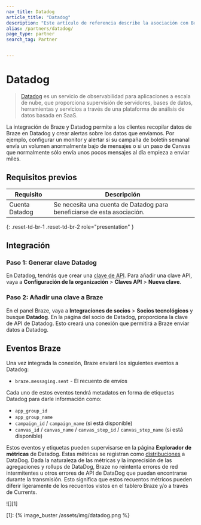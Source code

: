 ```yaml
---
nav_title: Datadog
article_title: "Datadog"
description: "Este artículo de referencia describe la asociación con Braze y Datadog, un servicio de observabilidad para aplicaciones a escala de nube, que proporciona supervisión de servidores, bases de datos, herramientas y servicios a través de una plataforma de análisis de datos basada en SaaS."
alias: /partners/datadog/
page_type: partner
search_tag: Partner


---
```


# Datadog

> [Datadog](https://www.datadoghq.com/) es un servicio de observabilidad para aplicaciones a escala de nube, que proporciona supervisión de servidores, bases de datos, herramientas y servicios a través de una plataforma de análisis de datos basada en SaaS.

La integración de Braze y Datadog permite a los clientes recopilar datos de Braze en Datadog y crear alertas sobre los datos que enviamos. Por ejemplo, configurar un monitor y alertar si su campaña de boletín semanal envía un volumen anormalmente bajo de mensajes o si un paso de Canvas que normalmente sólo envía unos pocos mensajes al día empieza a enviar miles. 

## Requisitos previos 

| Requisito | Descripción |
|---|---|
| Cuenta Datadog | Se necesita una cuenta de Datadog para beneficiarse de esta asociación. |
{: .reset-td-br-1 .reset-td-br-2 role="presentation" }

## Integración

### Paso 1: Generar clave Datadog

En Datadog, tendrás que crear una [clave de API](https://docs.datadoghq.com/account_management/api-app-keys/#api-keys). Para añadir una clave API, vaya a **Configuración de la organización** > **Claves API** > **Nueva clave**.

### Paso 2: Añadir una clave a Braze

En el panel Braze, vaya a **Integraciones de socios** > **Socios tecnológicos** y busque **Datadog**. En la página del socio de Datadog, proporciona la clave de API de Datadog. Esto creará una conexión que permitirá a Braze enviar datos a Datadog.

## Eventos Braze

Una vez integrada la conexión, Braze enviará los siguientes eventos a Datadog:

- `braze.messaging.sent` - El recuento de envíos

Cada uno de estos eventos tendrá metadatos en forma de etiquetas Datadog para darle información como:

- `app_group_id`
- `app_group_name`
- `campaign_id` / `campaign_name` (si está disponible)
- `canvas_id` / `canvas_name` / `canvas_step_id` / `canvas_step_name` (si está disponible)

Estos eventos y etiquetas pueden supervisarse en la página **Explorador de métricas** de Datadog. Estas métricas se registran como [distribuciones](https://docs.datadoghq.com/metrics/distributions/) a DataDog. Dada la naturaleza de las métricas y la imprecisión de las agregaciones y rollups de DataDog, Braze no reintenta errores de red intermitentes u otros errores de API de DataDog que puedan encontrarse durante la transmisión. Esto significa que estos recuentos métricos pueden diferir ligeramente de los recuentos vistos en el tablero Braze y/o a través de Currents.

![][1]

[1]: {% image_buster /assets/img/datadog.png %}
